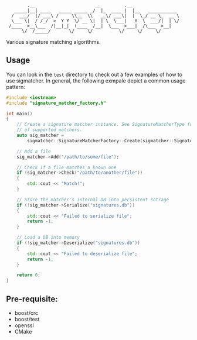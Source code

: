             .__                       __         .__                  
       _____|__| ____   _____ _____ _/  |_  ____ |  |__   ___________ 
      /  ___/  |/ ___\ /     \\__  \\   __\/ ___\|  |  \_/ __ \_  __ \
      \___ \|  / /_/  >  Y Y  \/ __ \|  | \  \___|   Y  \  ___/|  | \/
     /____  >__\___  /|__|_|  (____  /__|  \___  >___|  /\___  >__|   
          \/  /_____/       \/     \/          \/     \/     \/       

Various signature matching algorithms.

## Usage
You can look in the `test` directory to check out a few examples of how to use sigmatcher.
In general, the following exmpale depict a common usage pattern:
```c++
#include <iostream>
#include "signature_matcher_factory.h"

int main()
{
    // Create a signature matcher instance. See SignatureMatcherType for a list
    // of supported matchers.
    auto sig_matcher =
        sigmatcher::SignatureMatcherFactory::Create(sigmatcher::SignatureMatcherType::SMT_CRC32);

    // Add a file
    sig_matcher->Add("/path/to/some/file");

    // Check if a file matches a known one
    if (sig_matcher->Check("/path/to/another/file"))
    {
        std::cout << "Match!";
    }

    // Store the matcher's internal DB into persistent sotrage
    if (!sig_matcher->Serialize("signatures.db"))
    {
        std::cout << "Failed to serialize file";
        return -1;
    }

    // Load a DB into memory
    if (!sig_matcher->Deserialize("signatures.db"))
    {
        std::cout << "Failed to deserialize file";
        return -1;
    }

    return 0;
}
```

## Pre-requisite:
- boost/crc
- boost/test
- openssl
- CMake
